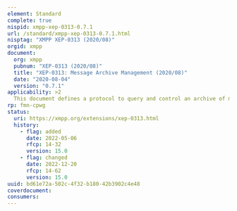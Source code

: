 ```yaml
---
element: Standard
complete: true
nispid: xmpp-xep-0313-0.7.1
url: /standard/xmpp-xep-0313-0.7.1.html
nisptag: "XMPP XEP-0313 (2020/08)"
orgid: xmpp
document:
  org: xmpp
  pubnum: "XEP-0313 (2020/08)"
  title: "XEP-0313: Message Archive Management (2020/08)"
  date: "2020-08-04"
  version: "0.7.1"
applicability: >2
  This document defines a protocol to query and control an archive of messages stored on a server.
rp: fmn-cpwg
status:
  uri: https://xmpp.org/extensions/xep-0313.html
  history: 
    - flag: added
      date: 2022-05-06
      rfcp: 14-32
      version: 15.0
    - flag: changed
      date: 2022-12-20
      rfcp: 14-62
      version: 15.0
uuid: bd61e72a-502c-4f32-b180-42b3902c4e48
coverdocument:
consumers:
---
```

